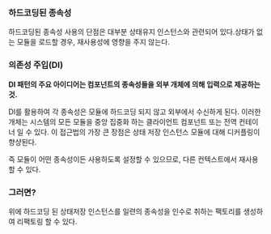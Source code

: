 ### 하드코딩된 종속성

하드코딩된 종속성 사용의 단점은 대부분 상태유지 인스턴스와 관련되어 있다.상태가 없는 모듈을 로드할 경우, 재사용성에 영향을 주지 않는다.

### 의존성 주입(DI)

<b>DI 패턴의 주요 아이디어는 컴포넌트의 종속성들을 외부 개체에 의해 입력으로 제공하는 것.</b>

DI를 활용하여 각 종속성은 모듈에 하드코딩 되지 않고 외부에서 수신하게 된다. 이러한 개체는 시스템의 모든 모듈을 중앙 집중화 하는 클라이언트 컴포넌트 또는 전역 컨테이너 일 수 있다. 이 접근법의 가장 큰 장점은 상태 저장 인스턴스 모듈에 대해 디커플링이 향샹된다.

즉 모듈이 어떤 종속성이든 사용하도록 설정할 수 있으므로, 다른 컨텍스트에서 재사용할 수 있다.

### 그러면?

위에 하드코딩 된 상태저장 인스턴스를 일련의 종속성을 인수로 취하는 팩토리를 생성하여 리팩토링 할 수 있다.
